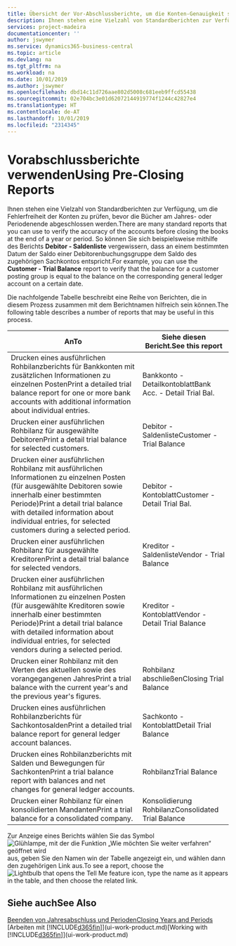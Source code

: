 ```yaml
---
title: Übersicht der Vor-Abschlussberichte, um die Konten-Genauigkeit sicherzustellen| Microsoft Docs
description: Ihnen stehen eine Vielzahl von Standardberichten zur Verfügung, um die Fehlerfreiheit der Konten zu prüfen, bevor die Bücher am Jahres- oder Periodenende abgeschlossen werden.
services: project-madeira
documentationcenter: ''
author: jswymer
ms.service: dynamics365-business-central
ms.topic: article
ms.devlang: na
ms.tgt_pltfrm: na
ms.workload: na
ms.date: 10/01/2019
ms.author: jswymer
ms.openlocfilehash: dbd14c11d726aae802d5008c681eeb9ffcd55438
ms.sourcegitcommit: 02e704bc3e01d62072144919774f1244c42827e4
ms.translationtype: HT
ms.contentlocale: de-AT
ms.lasthandoff: 10/01/2019
ms.locfileid: "2314345"
---
```

# <a name="using-pre-closing-reports"></a><span data-ttu-id="c8267-103">Vorabschlussberichte verwenden</span><span class="sxs-lookup"><span data-stu-id="c8267-103">Using Pre-Closing Reports</span></span>
<span data-ttu-id="c8267-104">Ihnen stehen eine Vielzahl von Standardberichten zur Verfügung, um die Fehlerfreiheit der Konten zu prüfen, bevor die Bücher am Jahres- oder Periodenende abgeschlossen werden.</span><span class="sxs-lookup"><span data-stu-id="c8267-104">There are many standard reports that you can use to verify the accuracy of the accounts before closing the books at the end of a year or period.</span></span> <span data-ttu-id="c8267-105">So können Sie sich beispielsweise mithilfe des Berichts **Debitor - Saldenliste** vergewissern, dass an einem bestimmten Datum der Saldo einer Debitorenbuchungsgruppe dem Saldo des zugehörigen Sachkontos entspricht.</span><span class="sxs-lookup"><span data-stu-id="c8267-105">For example, you can use the **Customer - Trial Balance** report to verify that the balance for a customer posting group is equal to the balance on the corresponding general ledger account on a certain date.</span></span>

<span data-ttu-id="c8267-106">Die nachfolgende Tabelle beschreibt eine Reihe von Berichten, die in diesem Prozess zusammen mit dem Berichtnamen hilfreich sein können.</span><span class="sxs-lookup"><span data-stu-id="c8267-106">The following table describes a number of reports that may be useful in this process.</span></span>

| <span data-ttu-id="c8267-107">An</span><span class="sxs-lookup"><span data-stu-id="c8267-107">To</span></span> | <span data-ttu-id="c8267-108">Siehe diesen Bericht.</span><span class="sxs-lookup"><span data-stu-id="c8267-108">See this report</span></span> |
| --- | --- |
| <span data-ttu-id="c8267-109">Drucken eines ausführlichen Rohbilanzberichts für Bankkonten mit zusätzlichen Informationen zu einzelnen Posten</span><span class="sxs-lookup"><span data-stu-id="c8267-109">Print a detailed trial balance report for one or more bank accounts with additional information about individual entries.</span></span> |<span data-ttu-id="c8267-110">Bankkonto - Detailkontoblatt</span><span class="sxs-lookup"><span data-stu-id="c8267-110">Bank Acc. - Detail Trial Bal.</span></span> |
| <span data-ttu-id="c8267-111">Drucken einer ausführlichen Rohbilanz für ausgewählte Debitoren</span><span class="sxs-lookup"><span data-stu-id="c8267-111">Print a detail trial balance for selected customers.</span></span> |<span data-ttu-id="c8267-112">Debitor - Saldenliste</span><span class="sxs-lookup"><span data-stu-id="c8267-112">Customer - Trial Balance</span></span> |
| <span data-ttu-id="c8267-113">Drucken einer ausführlichen Rohbilanz mit ausführlichen Informationen zu einzelnen Posten (für ausgewählte Debitoren sowie innerhalb einer bestimmten Periode)</span><span class="sxs-lookup"><span data-stu-id="c8267-113">Print a detail trial balance with detailed information about individual entries, for selected customers during a selected period.</span></span> |<span data-ttu-id="c8267-114">Debitor - Kontoblatt</span><span class="sxs-lookup"><span data-stu-id="c8267-114">Customer - Detail Trial Bal.</span></span> |
| <span data-ttu-id="c8267-115">Drucken einer ausführlichen Rohbilanz für ausgewählte Kreditoren</span><span class="sxs-lookup"><span data-stu-id="c8267-115">Print a detail trial balance for selected vendors.</span></span> |<span data-ttu-id="c8267-116">Kreditor - Saldenliste</span><span class="sxs-lookup"><span data-stu-id="c8267-116">Vendor - Trial Balance</span></span> |
| <span data-ttu-id="c8267-117">Drucken einer ausführlichen Rohbilanz mit ausführlichen Informationen zu einzelnen Posten (für ausgewählte Kreditoren sowie innerhalb einer bestimmten Periode)</span><span class="sxs-lookup"><span data-stu-id="c8267-117">Print a detail trial balance with detailed information about individual entries, for selected vendors during a selected period.</span></span> |<span data-ttu-id="c8267-118">Kreditor - Kontoblatt</span><span class="sxs-lookup"><span data-stu-id="c8267-118">Vendor - Detail Trial Balance</span></span> |
| <span data-ttu-id="c8267-119">Drucken einer Rohbilanz mit den Werten des aktuellen sowie des vorangegangenen Jahres</span><span class="sxs-lookup"><span data-stu-id="c8267-119">Print a trial balance with the current year's and the previous year's figures.</span></span> |<span data-ttu-id="c8267-120">Rohbilanz abschließen</span><span class="sxs-lookup"><span data-stu-id="c8267-120">Closing Trial Balance</span></span> |
| <span data-ttu-id="c8267-121">Drucken eines ausführlichen Rohbilanzberichts für Sachkontosalden</span><span class="sxs-lookup"><span data-stu-id="c8267-121">Print a detailed trial balance report for general ledger account balances.</span></span> |<span data-ttu-id="c8267-122">Sachkonto - Kontoblatt</span><span class="sxs-lookup"><span data-stu-id="c8267-122">Detail Trial Balance</span></span> |
| <span data-ttu-id="c8267-123">Drucken eines Rohbilanzberichts mit Salden und Bewegungen für Sachkonten</span><span class="sxs-lookup"><span data-stu-id="c8267-123">Print a trial balance report with balances and net changes for general ledger accounts.</span></span> |<span data-ttu-id="c8267-124">Rohbilanz</span><span class="sxs-lookup"><span data-stu-id="c8267-124">Trial Balance</span></span> |
| <span data-ttu-id="c8267-125">Drucken einer Rohbilanz für einen konsolidierten Mandanten</span><span class="sxs-lookup"><span data-stu-id="c8267-125">Print a trial balance for a consolidated company.</span></span> |<span data-ttu-id="c8267-126">Konsolidierung Rohbilanz</span><span class="sxs-lookup"><span data-stu-id="c8267-126">Consolidated Trial Balance</span></span> |

<span data-ttu-id="c8267-127">Zur Anzeige eines Berichts wählen Sie das Symbol ![Glühlampe, mit der die Funktion „Wie möchten Sie weiter verfahren“ geöffnet wird](media/ui-search/search_small.png "Wie möchten Sie weiter verfahren?") aus, geben Sie den Namen win der Tabelle angezeigt ein, und wählen dann den zugehörigen Link aus.</span><span class="sxs-lookup"><span data-stu-id="c8267-127">To see a report, choose the ![Lightbulb that opens the Tell Me feature](media/ui-search/search_small.png "Tell me what you want to do") icon, type the name as it appears in the table, and then choose the related link.</span></span>

## <a name="see-also"></a><span data-ttu-id="c8267-128">Siehe auch</span><span class="sxs-lookup"><span data-stu-id="c8267-128">See Also</span></span>
[<span data-ttu-id="c8267-129">Beenden von Jahresabschluss und Perioden</span><span class="sxs-lookup"><span data-stu-id="c8267-129">Closing Years and Periods</span></span>](year-close-years-periods.md)  
<span data-ttu-id="c8267-130">[Arbeiten mit [!INCLUDE[d365fin](includes/d365fin_md.md)]](ui-work-product.md)</span><span class="sxs-lookup"><span data-stu-id="c8267-130">[Working with [!INCLUDE[d365fin](includes/d365fin_md.md)]](ui-work-product.md)</span></span>

